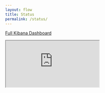 ```yaml
---
layout: flow
title: Status
permalink: /status/
---
```


[Full Kibana Dashboard](https://lava-monitoring.linaro.org/app/kibana#/dashboard/9458e6d0-1a79-11e9-98b1-8df03cb1ed5f)

<div class="embed-responsive embed-responsive-4by3">
  <iframe class="embed-responsive-item" id="kibana-iframe" src="https://lava-monitoring.linaro.org/app/kibana#/dashboard/9458e6d0-1a79-11e9-98b1-8df03cb1ed5f?embed=true&_g=(refreshInterval:(pause:!t,value:0),time:(from:now-7d,mode:quick,to:now))"></iframe>
</div>
